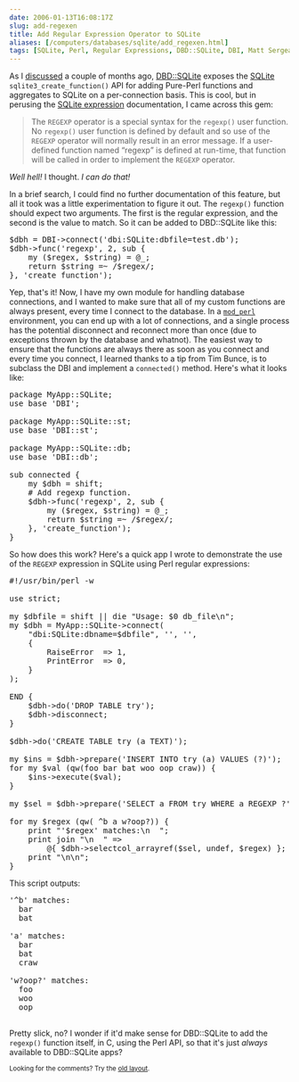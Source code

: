 ```yaml
--- 
date: 2006-01-13T16:08:17Z
slug: add-regexen
title: Add Regular Expression Operator to SQLite
aliases: [/computers/databases/sqlite/add_regexen.html]
tags: [SQLite, Perl, Regular Expressions, DBD::SQLite, DBI, Matt Sergeant]
---
```


<p>As I <a href="http://www.justatheory.com/computers/databases/sqlite/custom_perl_aggregates.html" title="Custom Aggregates in Perl">discussed</a> a couple of months ago, <a href="http://search.cpan.org/dist/DBD-SQLite/" title="DBD::SQLite on CPAN">DBD::SQLite</a> exposes the <a href="http://www.sqlite.org/" title="Learn all about SQLite">SQLite</a> <code>sqlite3_create_function()</code> API for adding Pure-Perl functions and aggregates to SQLite on a per-connection basis.  This is cool, but in perusing the <a href="http://www.sqlite.org/lang_expr.html" title="Query Language Understood by SQLite: expression">SQLite expression</a> documentation, I came across this gem:</p>

<blockquote cite="http://www.sqlite.org/lang_expr.html"><p>The <code>REGEXP</code> operator is a special syntax for the <code>regexp()</code> user function. No <code>regexp()</code> user function is defined by default and so use of the <code>REGEXP</code> operator will normally result in an error message. If a user-defined function named <q>regexp</q> is defined at run-time, that function will be called in order to implement the <code>REGEXP</code> operator.</p></blockquote>

<p><em>Well hell!</em> I thought. <em>I can do that!</em></p>

<p>In a brief search, I could find no further documentation of this feature, but all it took was a little experimentation to figure it out. The <code>regexp()</code> function should expect two arguments. The first is the regular expression, and the second is the value to match. So it can be added to DBD::SQLite like this:</p>

<pre>
$dbh = DBI-&gt;connect(&#x0027;dbi:SQLite:dbfile=test.db&#x0027;);
$dbh-&gt;func(&#x0027;regexp&#x0027;, 2, sub {
    my ($regex, $string) = @_;
    return $string =~ /$regex/;
}, &#x0027;create_function&#x0027;);
</pre>

<p>Yep, that's it! Now, I have my own module for handling database connections, and I wanted to make sure that all of my custom functions are always present, every time I connect to the database. In a <code><a href="http://perl.apache.org/" title="Run Perl inside of Apache!">mod_perl</a></code> environment, you can end up with a lot of connections, and a single process has the potential disconnect and reconnect more than once (due to exceptions thrown by the database and whatnot). The easiest way to ensure that the functions are always there as soon as you connect and every time you connect, I learned thanks to a tip from Tim Bunce, is to subclass the DBI and implement a <code>connected()</code> method. Here's what it looks like:</p>

<pre>
package MyApp::SQLite;
use base &#x0027;DBI&#x0027;;

package MyApp::SQLite::st;
use base &#x0027;DBI::st&#x0027;;

package MyApp::SQLite::db;
use base &#x0027;DBI::db&#x0027;;

sub connected {
    my $dbh = shift;
    # Add regexp function.
    $dbh-&gt;func(&#x0027;regexp&#x0027;, 2, sub {
        my ($regex, $string) = @_;
        return $string =~ /$regex/;
    }, &#x0027;create_function&#x0027;);
}
</pre>

<p>So how does this work? Here's a quick app I wrote to demonstrate the use of the <code>REGEXP</code> expression in SQLite using Perl regular expressions:</p>

<pre>
#!/usr/bin/perl -w

use strict;

my $dbfile = shift || die &quot;Usage: $0 db_file\n&quot;;
my $dbh = MyApp::SQLite-&gt;connect(
    &quot;dbi:SQLite:dbname=$dbfile&quot;, &#x0027;&#x0027;, &#x0027;&#x0027;,
    {
        RaiseError  =&gt; 1,
        PrintError  =&gt; 0,
    }
);

END {
    $dbh-&gt;do(&#x0027;DROP TABLE try&#x0027;);
    $dbh-&gt;disconnect;
}

$dbh-&gt;do(&#x0027;CREATE TABLE try (a TEXT)&#x0027;);

my $ins = $dbh-&gt;prepare(&#x0027;INSERT INTO try (a) VALUES (?)&#x0027;);
for my $val (qw(foo bar bat woo oop craw)) {
    $ins-&gt;execute($val);
}

my $sel = $dbh-&gt;prepare(&#x0027;SELECT a FROM try WHERE a REGEXP ?&#x0027;);

for my $regex (qw( ^b a w?oop?)) {
    print &quot;&#x0027;$regex&#x0027; matches:\n  &quot;;
    print join &quot;\n  &quot; =&gt;
        @{ $dbh-&gt;selectcol_arrayref($sel, undef, $regex) };
    print &quot;\n\n&quot;;
}
</pre>

<p>This script outputs:</p>

<pre>
'^b' matches:
  bar
  bat

'a' matches:
  bar
  bat
  craw

'w?oop?' matches:
  foo
  woo
  oop

</pre>

<p>Pretty slick, no? I wonder if it'd make sense for DBD::SQLite to add the <code>regexp()</code> function itself, in C, using the Perl API, so that it's just <em>always</em> available to DBD::SQLite apps?</p>

<p class="past"><small>Looking for the comments? Try the <a rel="nofollow" href="//past.justatheory.com/computers/databases/sqlite/add_regexen.html">old layout</a>.</small></p>


